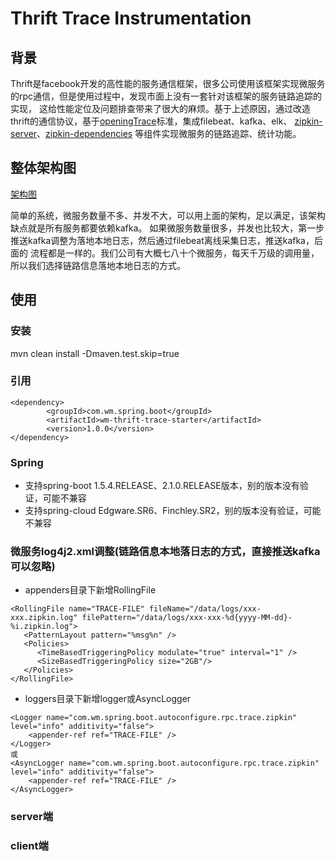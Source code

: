 # Thrift Trace Instrumentation
## 背景
Thrift是facebook开发的高性能的服务通信框架，很多公司使用该框架实现微服务的rpc通信，但是使用过程中，发现市面上没有一套针对该框架的服务链路追踪的实现，
这给性能定位及问题排查带来了很大的麻烦。基于上述原因，通过改造thrift的通信协议，基于[openingTrace](https://opentracing.io/specification/)标准，集成filebeat、kafka、elk、
[zipkin-server](https://github.com/openzipkin/zipkin/tree/master/zipkin-server)、[zipkin-dependencies](https://github.com/openzipkin/zipkin-dependencies)
等组件实现微服务的链路追踪、统计功能。

## 整体架构图
[架构图](img/trace.png)

简单的系统，微服务数量不多、并发不大，可以用上面的架构，足以满足，该架构缺点就是所有服务都要依赖kafka。
如果微服务数量很多，并发也比较大，第一步推送kafka调整为落地本地日志，然后通过filebeat离线采集日志，推送kafka，后面的
流程都是一样的。我们公司有大概七八十个微服务，每天千万级的调用量，所以我们选择链路信息落地本地日志的方式。

## 使用
### 安装

mvn clean install -Dmaven.test.skip=true

### 引用
    <dependency>
            <groupId>com.wm.spring.boot</groupId>
            <artifactId>wm-thrift-trace-starter</artifactId>
            <version>1.0.0</version>
    </dependency>
    
### Spring
- 支持spring-boot 1.5.4.RELEASE、2.1.0.RELEASE版本，别的版本没有验证，可能不兼容
- 支持spring-cloud Edgware.SR6、Finchley.SR2，别的版本没有验证，可能不兼容
    
### 微服务log4j2.xml调整(链路信息本地落日志的方式，直接推送kafka可以忽略)
- appenders目录下新增RollingFile
```
<RollingFile name="TRACE-FILE" fileName="/data/logs/xxx-xxx.zipkin.log" filePattern="/data/logs/xxx-xxx-%d{yyyy-MM-dd}-%i.zipkin.log">
   <PatternLayout pattern="%msg%n" />
   <Policies>
      <TimeBasedTriggeringPolicy modulate="true" interval="1" />
      <SizeBasedTriggeringPolicy size="2GB"/>
   </Policies>
</RollingFile>
```
- loggers目录下新增logger或AsyncLogger
``` 
<Logger name="com.wm.spring.boot.autoconfigure.rpc.trace.zipkin" level="info" additivity="false">
    <appender-ref ref="TRACE-FILE" />
</Logger>
或
<AsyncLogger name="com.wm.spring.boot.autoconfigure.rpc.trace.zipkin" level="info" additivity="false">
    <appender-ref ref="TRACE-FILE" />
</AsyncLogger>
``` 
### server端


### client端


